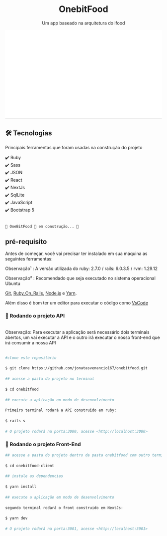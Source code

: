 <h1 align='center'>OnebitFood</h1>

<p align='center'>Um app baseado na arquitetura do ifood</p>

<img src='public/tela_app.gif'>

## 🛠 Tecnologias 

<p>Principais ferramentas que foram usadas na construção do projeto</p>

✔️ Ruby <br>
✔️ Sass <br>
✔️ JSON <br>
✔️ React <br>
✔️ NextJs <br>
✔️ SqlLite <br>
✔️ JavaScript <br>
✔️ Bootstrap 5 <br>

## <h4 align="center"> 
    🚧 OneBitFood 🚀 em construção... 🚧 

## pré-requisito

Antes de começar, você vai precisar ter instalado em sua máquina as seguintes ferramentas: 

Observação¹ : A versão utilizada do ruby: 2.7.0 / rails: 6.0.3.5 / rvm: 1.29.12

Observação² : Recomendado que seja executado no sistema operacional Ubuntu

[Git](https://git-scm.com), [Ruby_On_Rails](https://gorails.com/setup/ubuntu/20.04), [Node.js](https://nodejs.org/en/) e [Yarn](https://classic.yarnpkg.com/en/docs/install/#windows-stable).

Além disso é bom ter um editor para executar o código como [VsCode](https://code.visualstudio.com/download)


### 🎲 Rodando o projeto API

<br>
Observação: Para executar a aplicação será necessário dois terminais abertos, um vai executar a API e o outro irá executar o nosso front-end que irá consumir a nossa API

```bash

#clone este repositório

$ git clone https://github.com/jonatasvenancio167/onebitfood.git

## acesse a pasta do projeto no terminal

$ cd onebitfood

## execute a aplicação em modo de desenvolvimento 

Primeiro terminal rodará a API construido em ruby:

$ rails s

# O projeto rodará na porta:3000, acesse <http://localhost:3000>

```
### 🎲 Rodando o projeto Front-End

```bash
## acesse a pasta do projeto dentro da pasta onebitfood com outro terminal

$ cd onebitfood-client

## instale as dependencias 

$ yarn install

## execute a aplicação em modo de desenvolvimento 

segundo terminal rodará o front construido em NextJs: 

$ yarn dev

# O projeto rodará na porta:3001, acesse <http://localhost:3001>